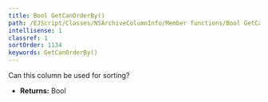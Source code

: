 ```yaml
---
title: Bool GetCanOrderBy()
path: /EJScript/Classes/NSArchiveColumnInfo/Member functions/Bool GetCanOrderBy()
intellisense: 1
classref: 1
sortOrder: 1134
keywords: GetCanOrderBy()
---
```



Can this column be used for sorting?



* **Returns:** Bool


